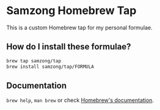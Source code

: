 # Samzong Homebrew Tap

This is a custom Homebrew tap for my personal formulae.

## How do I install these formulae?

```bash
brew tap samzong/tap
brew install samzong/tap/FORMULA
```

## Documentation
`brew help`, `man brew` or check [Homebrew's documentation](https://docs.brew.sh). 
